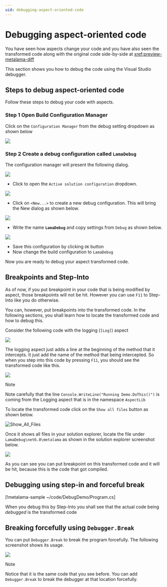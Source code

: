 ```yaml
---
uid: debugging-aspect-oriented-code
---
```


# Debugging aspect-oriented code

You have seen how aspects change your code and you have also seen the transformed code along with the original code side-by-side at <xref:preview-metalama-diff>

This section shows you how to debug the code using the Visual Studio debugger.

## Steps to debug aspect-oriented code

Follow these steps to debug your code with aspects.

### **Step 1** Open Build Configuration Manager

Click on the `Configuration Manager` from the debug setting dropdown as shown below

![](../images/../using-aspects/images/config_manager.png)

### **Step 2** Create a debug configuration called `LamaDebug`

The configuration manager will present the following dialog.

![](../../images/../using-aspects/images/../../quickstart/using-aspects/images/config_manager_dialog.png)

* Click to open the `Active solution configuration` dropdown.

![](../../images/../using-aspects/images/../../quickstart/using-aspects/images/config_manager_new_config.png)

* Click on `<New...>` to create a new debug configuration. This will bring the New dialog as shown below.

![](../../images/../using-aspects/images/../../quickstart/using-aspects/images/empty_debug_config.png)

* Write the name **`LamaDebug`** and copy settings from `Debug` as shown below.

![](../../images/../using-aspects/images/../../quickstart/using-aspects/images/lamadebug_config.png)

* Save this configuration by clicking `OK` button
* Now change the build configuration to `LamaDebug`

Now you are ready to debug your aspect transformed code.

## Breakpoints and Step-Into

As of now, if you put breakpoint in your code that is being modified by aspect, those breakpoints will not be hit. However you can use `F11` to Step-Into like you do otherwise.

You can, however, put breakpoints into the transformed code. In the following sections, you shall learn how to locate the transformed code and how to debug this.

Consider the following code with the logging (`[Log]`) aspect

![](../../images/../using-aspects/images/../../quickstart/using-aspects/images/aspect_debug_01.png)

The logging aspect just adds a line at the beginning of the method that it intercepts. It just add the name of the method that being intercepted. So when you step into this code by pressing `F11`, you should see the transformed code like this.

![](../../images/../using-aspects/images/../../quickstart/using-aspects/images/aspect_debug_02.png)

> [!NOTE]
> Note carefully that the line `Console.WriteLine("Running Demo.DoThis()")` is coming from the Logging aspect that is in the namespace `AspectLib`

To locate the transformed code click on the `Show all files` button as shown below.

![Show_All_Files](../../images/../using-aspects/images/../../quickstart/using-aspects/images/show_all_files.png)

Once it shows all files in your solution explorer, locate the file under `LamaDebug\net6.0\metalama`  as shown in the solution explorer screenshot below.

![](../../images/../using-aspects/images/../../quickstart/using-aspects/images/debug_transformed_code.png)

As you can see you can put breakpoint on this transformed code and it will be hit, because this is the code that got compiled.

## Debugging using step-in and forceful break

[!metalama-sample ~/code/DebugDemo/Program.cs]

When you debug this by Step-Into you shall see that the actual code being _debugged_ is the transformed code

## Breaking forcefully using `Debugger.Break`

You can put `Debugger.Break` to break the program forcefully. The following screenshot shows its usage.

![](../images/../using-aspects/images/debug_break.png)

> [!NOTE]
> Notice that it is the same code that you see before. You can add `Debugger.Break` to break the debugger at that location forcefully.

